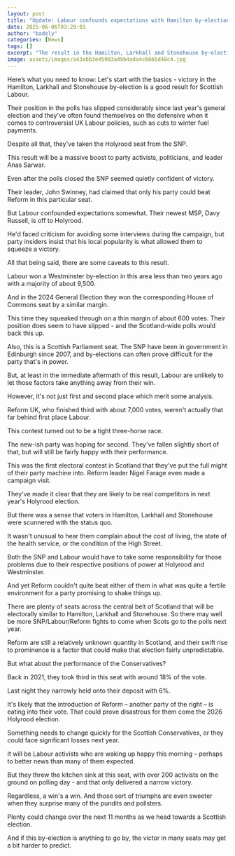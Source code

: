 ```yaml
---
layout: post
title: "Update: Labour confounds expectations with Hamilton by-election victory"
date: 2025-06-06T03:29:03
author: "badely"
categories: [News]
tags: []
excerpt: "The result in the Hamilton, Larkhall and Stonehouse by-election came as a surprise to many pundits."
image: assets/images/a43abb3e45903a49b4ada4c6665d48c4.jpg
---
```


Here’s what you need to know: Let's start with the basics - victory in the Hamilton, Larkhall and Stonehouse by-election is a good result for Scottish Labour.

Their position in the polls has slipped considerably since last year's general election and they've often found themselves on the defensive when it comes to controversial UK Labour policies, such as cuts to winter fuel payments.

Despite all that, they've taken the Holyrood seat from the SNP.

This result will be a massive boost to party activists, politicians, and leader Anas Sarwar.

Even after the polls closed the SNP seemed quietly confident of victory.

Their leader, John Swinney, had claimed that only his party could beat Reform in this particular seat.

But Labour confounded expectations somewhat. Their newest MSP, Davy Russell, is off to Holyrood.

He'd faced criticism for avoiding some interviews during the campaign, but party insiders insist that his local popularity is what allowed them to squeeze a victory.

All that being said, there are some caveats to this result.

Labour won a Westminster by-election in this area less than two years ago with a majority of about 9,500.

And in the 2024 General Election they won the corresponding House of Commons seat by a similar margin.

This time they squeaked through on a thin margin of about 600 votes. Their position does seem to have slipped - and the Scotland-wide polls would back this up.

Also, this is a Scottish Parliament seat. The SNP have been in government in Edinburgh since 2007, and by-elections can often prove difficult for the party that's in power.

But, at least in the immediate aftermath of this result, Labour are unlikely to let those factors take anything away from their win.

However, it's not just first and second place which merit some analysis.

Reform UK, who finished third with about 7,000 votes, weren't actually that far behind first place Labour.

This contest turned out to be a tight three-horse race.

The new-ish party was hoping for second. They've fallen slightly short of that, but will still be fairly happy with their performance.

This was the first electoral contest in Scotland that they've put the full might of their party machine into. Reform leader Nigel Farage even made a campaign visit.

They've made it clear that they are likely to be real competitors in next year's Holyrood election.

But there was a sense that voters in Hamilton, Larkhall and Stonehouse were scunnered with the status quo.

It wasn't unusual to hear them complain about the cost of living, the state of the health service, or the condition of the High Street.

Both the SNP and Labour would have to take some responsibility for those problems due to their respective positions of power at Holyrood and Westminster.

And yet Reform couldn't quite beat either of them in what was quite a fertile environment for a party promising to shake things up.

There are plenty of seats across the central belt of Scotland that will be electorally similar to Hamilton, Larkhall and Stonehouse. So there may well be more SNP/Labour/Reform fights to come when Scots go to the polls next year.

Reform are still a relatively unknown quantity in Scotland, and their swift rise to prominence is a factor that could make that election fairly unpredictable.

But what about the performance of the Conservatives?

Back in 2021, they took third in this seat with around 18% of the vote.

Last night they narrowly held onto their deposit with 6%.

It's likely that the introduction of Reform – another party of the right – is eating into their vote. That could prove disastrous for them come the 2026 Holyrood election.

Something needs to change quickly for the Scottish Conservatives, or they could face significant losses next year.

It will be Labour activists who are waking up happy this morning – perhaps to better news than many of them expected.

But they threw the kitchen sink at this seat, with over 200 activists on the ground on polling day - and that only delivered a narrow victory.

Regardless, a win's a win. And those sort of triumphs are even sweeter when they surprise many of the pundits and pollsters.

Plenty could change over the next 11 months as we head towards a Scottish election.

And if this by-election is anything to go by, the victor in many seats may get a bit harder to predict.

